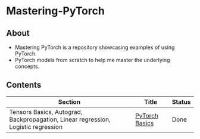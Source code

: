 # Mastering-PyTorch

## About
- Mastering PyTorch is a repository showcasing examples of using PyTorch. 
- PyTorch models from scratch to help me master the underlying concepts.

## Contents
Section | Title | Status
--- | --- |  ---
Tensors Basics, Autograd, Backpropagation, Linear regression, Logistic regression | [PyTorch Basics](./1.%20PyTorch%20Basics) |  Done


